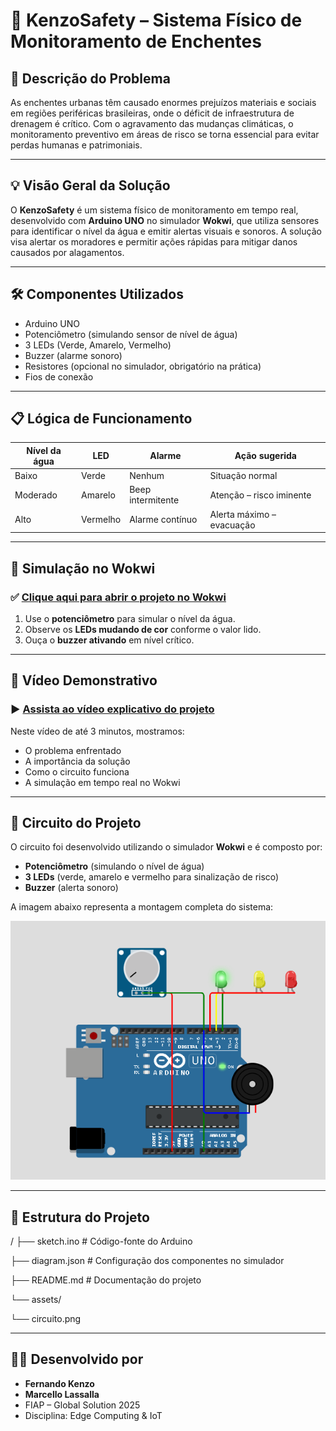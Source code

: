 # 🌊 KenzoSafety – Sistema Físico de Monitoramento de Enchentes

## 🚨 Descrição do Problema

As enchentes urbanas têm causado enormes prejuízos materiais e sociais em regiões periféricas brasileiras, onde o déficit de infraestrutura de drenagem é crítico. Com o agravamento das mudanças climáticas, o monitoramento preventivo em áreas de risco se torna essencial para evitar perdas humanas e patrimoniais.

---

## 💡 Visão Geral da Solução

O **KenzoSafety** é um sistema físico de monitoramento em tempo real, desenvolvido com **Arduino UNO** no simulador **Wokwi**, que utiliza sensores para identificar o nível da água e emitir alertas visuais e sonoros. A solução visa alertar os moradores e permitir ações rápidas para mitigar danos causados por alagamentos.

---

## 🛠️ Componentes Utilizados

- Arduino UNO
- Potenciômetro (simulando sensor de nível de água)
- 3 LEDs (Verde, Amarelo, Vermelho)
- Buzzer (alarme sonoro)
- Resistores (opcional no simulador, obrigatório na prática)
- Fios de conexão

---

## 📋 Lógica de Funcionamento

| Nível da água | LED      | Alarme            | Ação sugerida                |
|---------------|----------|-------------------|-------------------------------|
| Baixo         | Verde    | Nenhum            | Situação normal               |
| Moderado      | Amarelo  | Beep intermitente | Atenção – risco iminente      |
| Alto          | Vermelho | Alarme contínuo   | Alerta máximo – evacuação     |

---

## 🔁 Simulação no Wokwi

### ✅ [Clique aqui para abrir o projeto no Wokwi](https://wokwi.com/projects/432309563860231169)

1. Use o **potenciômetro** para simular o nível da água.
2. Observe os **LEDs mudando de cor** conforme o valor lido.
3. Ouça o **buzzer ativando** em nível crítico.

---

## 🎥 Vídeo Demonstrativo

### ▶️ [Assista ao vídeo explicativo do projeto]([https://youtu.be/ghhzjrXil58])

Neste vídeo de até 3 minutos, mostramos:
- O problema enfrentado
- A importância da solução
- Como o circuito funciona
- A simulação em tempo real no Wokwi

---

## 🔧 Circuito do Projeto

O circuito foi desenvolvido utilizando o simulador **Wokwi** e é composto por:

- **Potenciômetro** (simulando o nível de água)
- **3 LEDs** (verde, amarelo e vermelho para sinalização de risco)
- **Buzzer** (alerta sonoro)

A imagem abaixo representa a montagem completa do sistema:

![Circuito do KenzoSafety](assets/circuito.png)

---

## 📁 Estrutura do Projeto

/
├── sketch.ino # Código-fonte do Arduino

├── diagram.json # Configuração dos componentes no simulador

├── README.md # Documentação do projeto

└── assets/

  └── circuito.png 


---

## 👨‍💻 Desenvolvido por

- **Fernando Kenzo**
- **Marcello Lassalla**  
- FIAP – Global Solution 2025  
- Disciplina: Edge Computing & IoT  
